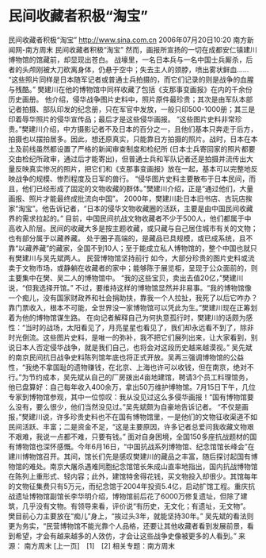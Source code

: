 # 民间收藏者积极“淘宝”

民间收藏者积极“淘宝”
http://www.sina.com.cn 2006年07月20日10:20 南方新闻网-南方周末
民间收藏者积极“淘宝”
然而，画报所宣扬的一切在成都安仁镇建川博物馆的馆藏前，却显现出苍白。
战壕里，一名日本兵与一名中国士兵厮杀，后者的头颅刚被大刀砍离身体，仍悬于空中；失去主人的颈脖，喷出雾状鲜血……
“这些照片同样是日本随军记者或普通士兵拍摄的，而它们记录的则是战争的血腥与残酷。”
樊建川在他的博物馆中同样收藏了包括《支那事变画报》在内的千余份历史画册。
他介绍，侵华战争图片史料中，照片原件最珍贵；其次是由军队本部记者拍摄、部队印发的纪念册，只在军官中发放，一般只印500-1000册；其三是印着辱华照片的侵华宣传品；最后才是这些侵华画报。
“这些图片史料非常珍贵。”樊建川介绍，中方摄影记者不及日本的百分之一，且他们基本只奔走于后方，拍摄也以摆拍居多。因此，想还原真实，只能靠日方拍摄的照片。战时，日本在本土及前线虽然都设置了严格的新闻审查制度和检纪所 (日本士兵寄回家的照片都要交由检纪所政审，通过后才能寄出)，但普通士兵和军队记者还是拍摄并流传出大量反映真实惨况的照片，把它们和《支那事变画报》放在一起，基本可以完整地反映战争的规模、惨烈程度及日军的兽行。
“侵华图片史料主要散布于日本民间，而且，他们已经形成了固定的文物收藏的群体。”樊建川介绍，正是“通过他们，大量画报、照片才能最终成批流向中国”。
2000年，樊建川赴日本旧书店、古玩店挨家“淘宝”。他告诉记者，“日本的侵华文物收藏圈的活跃，主要是由中国民间收藏界的需求拉起的。”
目前，中国民间抗战文物收藏者不少于500人，他们都属于中高收入阶层。民间的收藏大多是按主题收藏，或只藏与自己居住城市有关的文物；也有部分属于以藏养藏。
处于圈子高端的，是藏品已具规模，或已成系统，且不靠“以藏养藏”的藏家，全国不到10人；至于能成立私人博物馆的，整个中国也就只有樊建川与吴先斌两人。
民营博物馆坚持前行
如今，大部分珍贵的图片史料或流卖于文物市场，或静躺在收藏者的家中；能够陈于展览柜，呈现于公众面前的，则主要集中在樊、吴二人的博物馆中。
“我的这些宝贝，卖出去值20亿，”樊建川说，“但我选择开馆。”
不过，要维持这样的博物馆显然并非易事。“我的博物馆像一个痴儿，没有国家财政养和社会捐助扶，靠我一个人拉扯，我死了以后它咋办？靠门票收入，根本不可能，全世界没一家博物馆可以凭此为生。”樊建川现在正筹划着为他的博物馆谋生路。
在向记者解释自己为何执意孤行时，樊建川的话颇为感性：“当时的战场，太阳看见了，月亮星星也看见了，我们却永远看不到了，除非时光倒流。这些图片史料，是唯一的弥补，我不把它们展列出来，让大家看到，别说日本人否定侵华战争，就是我们自己，也将会对这段历史越来越漠视。”
吴先斌的南京民间抗日战争史料陈列馆年底也将正式开放。吴再三强调博物馆的公益性，“我绝不拿国耻的遗物赚钱，在北京、上海也许可以收钱，但在南京，绝对不行。”为节约成本，吴先斌从自己的厂房拨出4亩地建馆，聘请3个员工料理馆务，他已盘算好：自己每年收入400余万，拿出50万维护博物馆。7月15日下午，几位专家到博物馆参观，其中一位惊叹：我从没见过这么多侵华画报！“国有博物馆要么没有，要么很少，他们当然没见过。”吴先斌颇为自豪地告诉记者。
“不仅是画报，”樊建川说，许多珍贵史料也不在国有博物馆里，一是他们的文物征收渠道不如民间活跃、丰富；二是资金不足，“这是主要原因，许多记者总爱问我收藏文物艰不艰难，我说一点都不难，只要有钱。”
面对自身困境，全国150多座抗战题材的国有博物馆也深怀感慨。今年6月16日，“中国抗战系列博物馆、纪念馆馆长峰会”在建川博物馆召开。其间，馆长们先是感叹樊建川的藏品之丰富，随后探讨起国有博物馆的难处。南京大屠杀遇难同胞纪念馆馆长朱成山直率地指出，国内抗战博物馆在陈列上重形式、轻内容；此外，建馆特舍得花钱，买文物投入却很少。其馆每年的文物征集费只有5万元，而纪念馆于2004年投资5.4亿，启动扩馆工程。重庆抗战遗址博物馆副馆长李华明介绍，博物馆前后花了6000万修复遗址，但除了建筑，几乎没有文物。有领导来看，评价说“有历史，无文化；有遗址，无文物”。
樊目前心力主要放在“痴儿”身上，“挨过头3年，就能坚持30年。”
吴先斌的看法则更为务实，“民营博物馆不能光靠个人品格，还要让其他收藏者看到发展前景，看到希望，才会有越来越多的人效仿，才会让这些战争史像被更多的人看到。” 来源：
南方周末
[上一页]　[1]　[2]
相关专题：南方周末 

